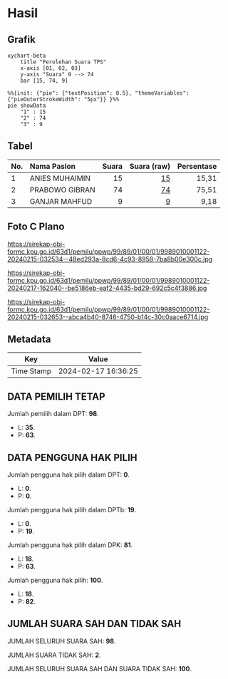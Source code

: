 # Hasil

## Grafik

```mermaid
xychart-beta
    title "Perolehan Suara TPS"
    x-axis [01, 02, 03]
    y-axis "Suara" 0 --> 74
    bar [15, 74, 9]
```

```mermaid
%%{init: {"pie": {"textPosition": 0.5}, "themeVariables": {"pieOuterStrokeWidth": "5px"}} }%%
pie showData
    "1" : 15
    "2" : 74
    "3" : 9
```

## Tabel

| No. | Nama Paslon    | Suara | Suara (raw) | Persentase |
|:--- |:-------------- | -----:| -----------:| ----------:|
| 1   | ANIES MUHAIMIN | 15    | [15][p-1]   | 15,31      |
| 2   | PRABOWO GIBRAN | 74    | [74][p-2]   | 75,51      |
| 3   | GANJAR MAHFUD  | 9     | [9][p-3]    | 9,18       |


[p-1]: https://github.com/gigit-pemilu/pemilu-2024-99-luar-negeri/blob/main/pilpres/hitung-suara/sub/99-luar-negeri/sub/89-penang-malaysia/sub/01-penang-malaysia/sub/0001-penang-malaysia/sub/122-ksk-107/sub/paslon-1.txt
[p-2]: https://github.com/gigit-pemilu/pemilu-2024-99-luar-negeri/blob/main/pilpres/hitung-suara/sub/99-luar-negeri/sub/89-penang-malaysia/sub/01-penang-malaysia/sub/0001-penang-malaysia/sub/122-ksk-107/sub/paslon-2.txt
[p-3]: https://github.com/gigit-pemilu/pemilu-2024-99-luar-negeri/blob/main/pilpres/hitung-suara/sub/99-luar-negeri/sub/89-penang-malaysia/sub/01-penang-malaysia/sub/0001-penang-malaysia/sub/122-ksk-107/sub/paslon-3.txt

## Foto C Plano

https://sirekap-obj-formc.kpu.go.id/63d1/pemilu/ppwp/99/89/01/00/01/9989010001122-20240215-032534--48ed293a-8cd6-4c93-8958-7ba8b00e300c.jpg

https://sirekap-obj-formc.kpu.go.id/63d1/pemilu/ppwp/99/89/01/00/01/9989010001122-20240217-162040--be5186eb-eaf2-4435-bd29-692c5c4f3886.jpg

https://sirekap-obj-formc.kpu.go.id/63d1/pemilu/ppwp/99/89/01/00/01/9989010001122-20240215-032653--abca4b40-8746-4750-b14c-30c0aace6714.jpg


## Metadata

| Key        | Value               |
| ---------- | ------------------- |
| Time Stamp | 2024-02-17 16:36:25 |


## DATA PEMILIH TETAP

Jumlah pemilih dalam DPT: **98**.
 * L: **35**.
 * P: **63**.

## DATA PENGGUNA HAK PILIH

Jumlah pengguna hak pilih dalam DPT: **0**.
 * L: **0**.
 * P: **0**.

Jumlah pengguna hak pilih dalam DPTb: **19**.
 * L: **0**.
 * P: **19**.

Jumlah pengguna hak pilih dalam DPK: **81**.
 * L: **18**.
 * P: **63**.

Jumlah pengguna hak pilih: **100**.
 * L: **18**.
 * P: **82**.

## JUMLAH SUARA SAH DAN TIDAK SAH

JUMLAH SELURUH SUARA SAH: **98**.

JUMLAH SUARA TIDAK SAH: **2**.

JUMLAH SELURUH SUARA SAH DAN SUARA TIDAK SAH: **100**.


